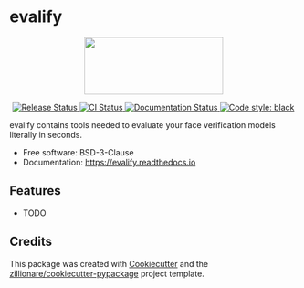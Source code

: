 # evalify

<p align="center">

<img src="https://user-images.githubusercontent.com/7144929/154177435-c9f4d731-495d-4d63-80b4-46da852208f1.png" data-canonical-src="https://user-images.githubusercontent.com/7144929/154177435-c9f4d731-495d-4d63-80b4-46da852208f1.png" width="243" height="100" />

</p>

<p align="center">

<a href="https://pypi.python.org/pypi/evalify">
    <img src="https://img.shields.io/pypi/v/evalify.svg"
        alt = "Release Status">
</a>

<a href="https://github.com/ma7555/evalify/actions">
    <img src="https://github.com/ma7555/evalify/actions/workflows/dev.yml/badge.svg?branch=main" alt="CI Status">
</a>

<a href="https://evalify.readthedocs.io/en/latest/?badge=latest">
    <img src="https://readthedocs.org/projects/evalify/badge/?version=latest" alt="Documentation Status">
</a>

<a href="https://github.com/psf/black">
    <img src="https://img.shields.io/badge/code%20style-black-000000.svg" alt="Code style: black">
</a>

</p>


evalify contains tools needed to evaluate your face verification models literally in seconds.


* Free software: BSD-3-Clause
* Documentation: <https://evalify.readthedocs.io>


## Features

* TODO

## Credits

This package was created with [Cookiecutter](https://github.com/audreyr/cookiecutter) and the [zillionare/cookiecutter-pypackage](https://github.com/zillionare/cookiecutter-pypackage) project template.

